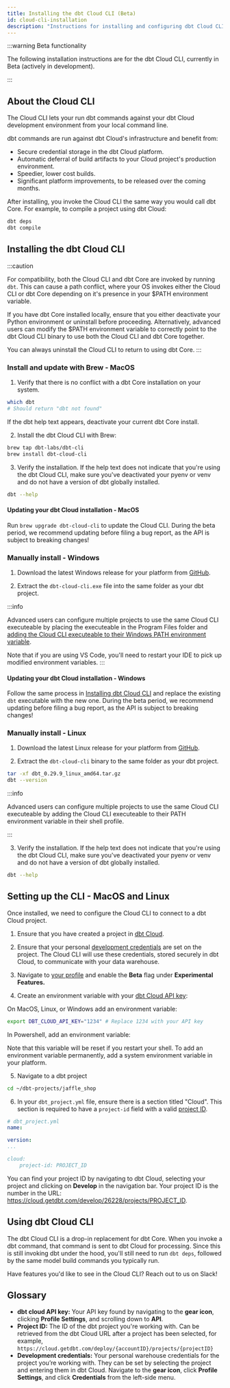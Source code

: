 ```yaml
---
title: Installing the dbt Cloud CLI (Beta)
id: cloud-cli-installation
description: "Instructions for installing and configuring dbt Cloud CLI"
---
```


:::warning Beta functionality 

The following installation instructions are for the dbt Cloud CLI, currently in Beta (actively in development).

::: 

## About the Cloud CLI

The Cloud CLI lets your run dbt commands against your dbt Cloud development environment from your local command line.

dbt commands are run against dbt Cloud's infrastructure and benefit from:

* Secure credential storage in the dbt Cloud platform.
* Automatic deferral of build artifacts to your Cloud project's production environment. 
* Speedier, lower cost builds.
* Significant platform improvements, to be released over the coming months.

After installing, you invoke the Cloud CLI the same way you would call dbt Core.  For example, to compile a project using dbt Cloud:

```bash
dbt deps
dbt compile
```


## Installing the dbt Cloud CLI

:::caution

For compatibility, both the Cloud CLI and dbt Core are invoked by running `dbt`. This can cause a path conflict, where your OS invokes either the Cloud CLI or dbt Core depending on it's presence in your $PATH environment variable.

If you have dbt Core installed locally, ensure that you either deactivate your Python environment or uninstall before proceeding.  Alternatively, advanced users can modify the $PATH environment variable to correctly point to the dbt Cloud CLI binary to use both the Cloud CLI and dbt Core together.

You can always uninstall the Cloud CLI to return to using dbt Core.
:::

### Install and update with Brew - MacOS

1. Verify that there is no conflict with a dbt Core installation on your system. 

```bash
which dbt
# Should return "dbt not found"
```

If the dbt help text appears, deactivate your current dbt Core install.

2. Install the dbt Cloud CLI with Brew: 

```bash
brew tap dbt-labs/dbt-cli
brew install dbt-cloud-cli
```

3. Verify the installation. If the help text does not indicate that you're using the dbt Cloud CLI, make sure you've deactivated your pyenv or venv and do not have a version of dbt globally installed.

```bash
dbt --help
```

#### Updating your dbt Cloud installation - MacOS

Run `brew upgrade dbt-cloud-cli` to update the Cloud CLI.  During the beta period, we recommend updating before filing a bug report, as the API is subject to breaking changes!


### Manually install - Windows

1. Download the latest Windows release for your platform from [GitHub](https://github.com/dbt-labs/dbt-cli/releases).

2. Extract the `dbt-cloud-cli.exe` file into the same folder as your dbt project.

:::info

Advanced users can configure multiple projects to use the same Cloud CLI executeable by placing the executeable in the Program Files folder and [adding the Cloud CLI executeable to their Windows PATH environment variable](https://medium.com/@kevinmarkvi/how-to-add-executables-to-your-path-in-windows-5ffa4ce61a53).

Note that if you are using VS Code, you'll need to restart your IDE to pick up modified environment variables.
:::

#### Updating your dbt Cloud installation - Windows

Follow the same process in [Installing dbt Cloud CLI](#manually-install-windows-only) and replace the existing `dbt` executable with the new one. During the beta period, we recommend updating before filing a bug report, as the API is subject to breaking changes!

### Manually install - Linux 

1. Download the latest Linux release for your platform from [GitHub](https://github.com/dbt-labs/dbt-cli/releases).

2. Extract the `dbt-cloud-cli` binary to the same folder as your dbt project.

```bash
tar -xf dbt_0.29.9_linux_amd64.tar.gz
dbt --version
```

:::info

Advanced users can configure multiple projects to use the same Cloud CLI executeable by adding the Cloud CLI executeable to their PATH environment variable in their shell profile.

:::

3. Verify the installation. If the help text does not indicate that you're using the dbt Cloud CLI, make sure you've deactivated your pyenv or venv and do not have a version of dbt globally installed.

```bash
dbt --help
```

## Setting up the CLI - MacOS and Linux

Once installed, we need to configure the Cloud CLI to connect to a dbt Cloud project.

1. Ensure that you have created a project in [dbt Cloud](https://cloud.getdbt.com/).

2. Ensure that your personal [development credentials](https://cloud.getdbt.com/settings/profile/credentials) are set on the project. The Cloud CLI will use these credentials, stored securely in dbt Cloud, to communicate with your data warehouse.

3. Navigate to [your profile](https://cloud.getdbt.com/settings/profile) and enable the **Beta** flag under **Experimental Features.**

4. Create an environment variable with your [dbt Cloud API key](https://cloud.getdbt.com/settings/profile#api-access):

On MacOS, Linux, or Windows add an environment variable:
```bash
export DBT_CLOUD_API_KEY="1234" # Replace 1234 with your API key   
```

In Powershell, add an environment variable:

Note that this variable will be reset if you restart your shell. To add an environment variable permanently, add a system environment variable in your platform.

5. Navigate to a dbt project

```bash
cd ~/dbt-projects/jaffle_shop
```

6. In your `dbt_project.yml` file, ensure there is a section titled "Cloud". This section is required to have a `project-id` field with a valid [project ID](#glossary). 

```yaml
# dbt_project.yml
name:

version:
...

cloud:
    project-id: PROJECT_ID
```

You can find your project ID by navigating to dbt Cloud, selecting your project and clicking on **Develop** in the navigation bar. Your project ID is the number in the URL: https://cloud.getdbt.com/develop/26228/projects/PROJECT_ID.

## Using dbt Cloud CLI

The dbt Cloud CLI is a drop-in replacement for dbt Core. When you invoke a dbt command, that command is sent to dbt Cloud for processing. Since this is still invoking dbt under the hood, you'll still need to run `dbt deps`, followed by the same model build commands you typically run.

Have features you'd like to see in the Cloud CLI? Reach out to us on Slack!

## Glossary

- **dbt cloud API key:** Your API key found by navigating to the **gear icon**, clicking **Profile Settings**, and scrolling down to **API**.
- **Project ID:** The ID of the dbt project you're working with. Can be retrieved from the dbt Cloud URL after a project has been selected, for example, `https://cloud.getdbt.com/deploy/{accountID}/projects/{projectID}`
- **Development credentials:** Your personal warehouse credentials for the project you’re working with. They can be set by selecting the project and entering them in dbt Cloud. Navigate to the **gear icon**, click **Profile Settings**, and click **Credentials** from the left-side menu.
